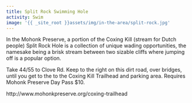 ```yaml
---
title: Split Rock Swimming Hole
activity: Swim
image: '{{ _site_root }}assets/img/in-the-area/split-rock.jpg'
---
```

<p>In the Mohonk Preserve, a&nbsp;portion of the Coxing Kill (stream for Dutch people) Split Rock Hole is a collection&nbsp;of unique&nbsp;wading opportunities, the namesake being a brisk stream between two sizable cliffs&nbsp;where jumping off is a popular option.</p><p>Take 44/55 to Clove Rd. Keep to the right on this dirt road, over bridges, until you get to the to the Coxing Kill Trailhead and parking area. Requires Mohonk Preserve Day Pass $10.&nbsp;</p><p>http://www.mohonkpreserve.org/coxing-trailhead</p>